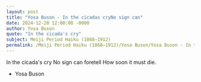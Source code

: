```yaml
---
layout: post
title: "Yosa Buson - In the cicadas cryNo sign can"
date: 2024-12-28 12:00:00 -0000
author: Yosa Buson
quote: "In the cicada's cry"
subject: Meiji Period Haiku (1868–1912)
permalink: /Meiji Period Haiku (1868–1912)/Yosa Buson/Yosa Buson - In the cicadas cryNo sign can
---
```


In the cicada's cry
No sign can foretell
How soon it must die.

- Yosa Buson
